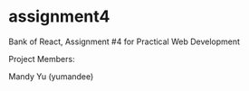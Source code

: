 # assignment4
Bank of React, Assignment #4 for Practical Web Development

Project Members:

Mandy Yu (yumandee)
